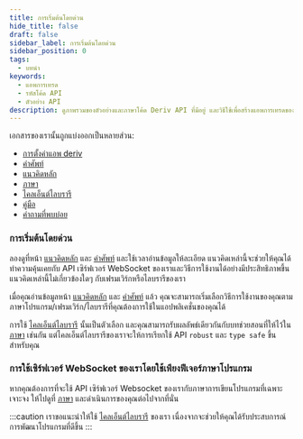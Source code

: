 ```yaml
---
title: การเริ่มต้นโดยด่วน
hide_title: false
draft: false
sidebar_label: การเริ่มต้นโดยด่วน
sidebar_position: 0
tags:
  - บทนำ
keywords:
  - แอพการเทรด
  - รหัสโค้ด API
  - ตัวอย่าง API
description: ดูภาพรวมของตัวอย่างและภาษาโค้ด Deriv API ที่มีอยู่ และวิธีใช้เพื่อสร้างแอพการเทรดของคุณ
---
```


เอกสารของเรานั้นถูกแบ่งออกเป็นหลายส่วน:

- [การตั้งค่าแอพ deriv](/docs/setting-up-a-deriv-application.md)
- [คำศัพท์](category/terminology)
- [แนวคิดหลัก](category/core-concepts)
- [ภาษา](category/languages)
- [ไคลเอ็นต์ไลบรารี](category/client-libraries)
- [คู่มือ](หมวดหมู่/คู่มือ)
- [คำถามที่พบบ่อย](category/faq)

### การเริ่มต้นโดยด่วน

ลองดูที่หน้า [แนวคิดหลัก](category/core-concepts) และ [คำศัพท์](category/terminology) และใช้เวลาอ่านข้อมูลให้ละเอียด แนวคิดเหล่านี้จะช่วยให้คุณได้ทำความคุ้นเคยกับ API เซิร์ฟเวอร์ WebSocket ของเราและวิธีการใช้งานได้อย่างมีประสิทธิภาพขึ้น แนวคิดเหล่านี้ไม่เกี่ยวข้องใดๆ กับเฟรมเวิร์กหรือไลบรารีของเรา

เมื่อคุณอ่านข้อมูลหน้า [แนวคิดหลัก](category/core-concepts) และ [คำศัพท์](category/terminology) แล้ว คุณจะสามารถเริ่มเลือกวิธีการใช้งานของคุณตามภาษาโปรแกรม/เฟรมเวิร์ก/ไลบรารีที่คุณต้องการใช้ในแอปพลิเคชั่นของคุณได้

การใช้ [ไคลเอ็นต์ไลบรารี](category/client-libraries) นั้นเป็นตัวเลือก และคุณสามารถรับผลลัพธ์เดียวกันกับบทช่วยสอนที่ให้ไว้ใน [ภาษา](category/languages) เช่นกัน แต่ไคลเอ็นต์ไลบรารีของเราจะให้การเรียกใช้ API `robust` และ `type safe` ขึ้นสำหรับคุณ

### การใช้เซิร์ฟเวอร์ WebSocket ของเราโดยใช้เพียงฟีเจอร์ภาษาโปรแกรม

หากคุณต้องการที่จะใช้ API เซิร์ฟเวอร์ Websocket ของเรากับภาษาการเขียนโปรแกรมที่เฉพาะเจาะจง ให้ไปดูที่ [ภาษา](category/languages) และดำเนินการของคุณต่อไปจากที่นั่น

:::caution
เราขอแนะนำให้ใช้ [ไคลเอ็นต์ไลบรารี](หมวดหมู่/ไคลเอ็นต์ไลบรารี) ของเรา เนื่องจากจะช่วยให้คุณได้รับประสบการณ์การพัฒนาโปรแกรมที่ดีขึ้น
:::

